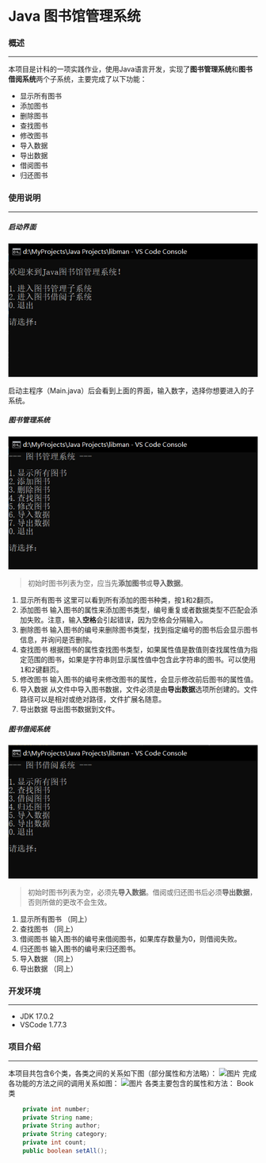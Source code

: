 # Java 图书馆管理系统

### 概述
- - - - - - - - - - - -
本项目是计科的一项实践作业，使用Java语言开发，实现了**图书管理系统**和**图书借阅系统**两个子系统，主要完成了以下功能：

+ 显示所有图书
+ 添加图书
+ 删除图书
+ 查找图书
+ 修改图书
+ 导入数据
+ 导出数据
+ 借阅图书
+ 归还图书

### 使用说明
- - - - - - - - - - - -
##### 启动界面
![图片](./bootmenu.png "启动界面")

启动主程序（Main.java）后会看到上面的界面，输入数字，选择你想要进入的子系统。

##### 图书管理系统
![图片](./bookman.png "图书管理系统")

> 初始时图书列表为空，应当先**添加图书**或**导入数据**。
1. 显示所有图书
这里可以看到所有添加的图书种类，按<kbd>1</kbd>和<kbd>2</kbd>翻页。
2. 添加图书
输入图书的属性来添加图书类型，编号重复或者数据类型不匹配会添加失败。注意，输入**空格**会引起错误，因为空格会分隔输入。
3. 删除图书
输入图书的编号来删除图书类型，找到指定编号的图书后会显示图书信息，并询问是否删除。
4. 查找图书
根据图书的属性查找图书类型，如果属性值是数值则查找属性值为指定范围的图书，如果是字符串则显示属性值中包含此字符串的图书。可以使用<kbd>1</kbd>和<kbd>2</kbd>键翻页。
5. 修改图书
输入图书的编号来修改图书的属性，会显示修改前后图书的属性值。
6. 导入数据
从文件中导入图书数据，文件必须是由**导出数据**选项所创建的。文件路径可以是相对或绝对路径，文件扩展名随意。
7. 导出数据
导出图书数据到文件。

##### 图书借阅系统
![图片](./bookborrow.png "图书借阅系统")

> 初始时图书列表为空，必须先**导入数据**。借阅或归还图书后必须**导出数据**，否则所做的更改不会生效。
1. 显示所有图书
（同上）
2. 查找图书
（同上）
3. 借阅图书
输入图书的编号来借阅图书，如果库存数量为0，则借阅失败。
4. 归还图书
输入图书的编号来归还图书。
5. 导入数据
（同上）
6. 导出数据
（同上）

### 开发环境
- - - - - - - - - - - -
* JDK 17.0.2
* VSCode 1.77.3

### 项目介绍
- - - - - - - - - - - -
本项目共包含6个类，各类之间的关系如下图（部分属性和方法略）：
![图片](./classdiagram.drawio "项目libman的类图")
完成各功能的方法之间的调用关系如图：
![图片](./functions.drawio "项目libman的功能框图")
各类主要包含的属性和方法：
Book类
```Java
    private int number;
    private String name;
    private String author;
    private String category;
    private int count;
    public boolean setAll();
```